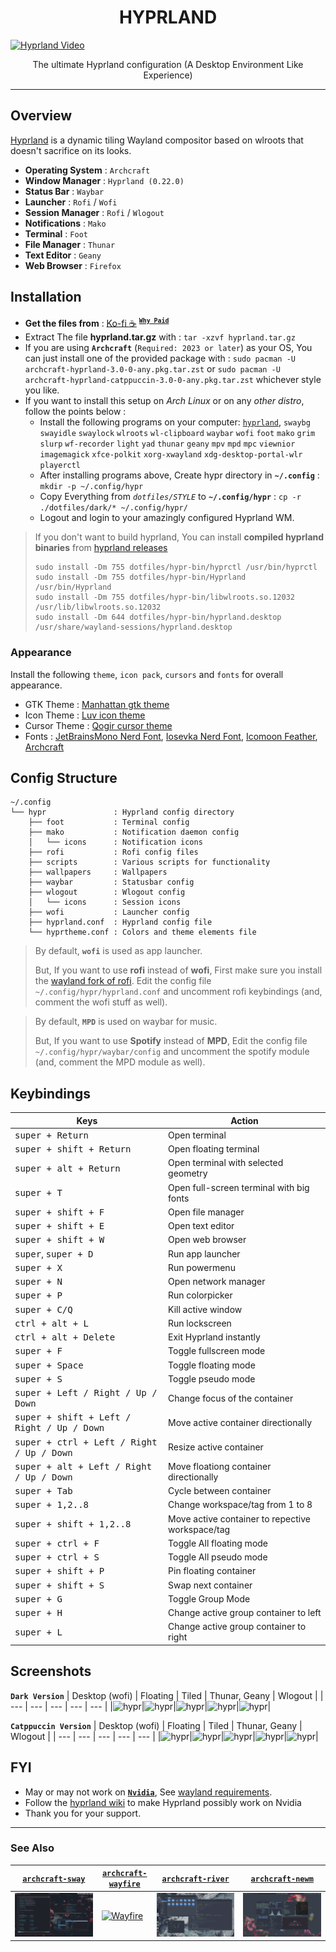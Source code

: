 <h1 align="center">HYPRLAND</h1>

[![Hyprland Video](screenshots/dark/hypr_dark_2.png)](https://youtu.be/t6Zd2F7rtPw)

<p align="center">The ultimate Hyprland configuration (A Desktop Environment Like Experience)</p>

---

## Overview

[Hyprland](https://github.com/vaxerski/Hyprland) is a dynamic tiling Wayland compositor based on wlroots that doesn't sacrifice on its looks.

- **Operating System** : `Archcraft`
- **Window Manager** : `Hyprland (0.22.0)`
- **Status Bar** : `Waybar`
- **Launcher** : `Rofi` / `Wofi`
- **Session Manager** : `Rofi` / `Wlogout`
- **Notifications** : `Mako`
- **Terminal** : `Foot`
- **File Manager** : `Thunar`
- **Text Editor** : `Geany`
- **Web Browser** : `Firefox`

## Installation
- **Get the files from** : [Ko-fi :coffee:](https://ko-fi.com/s/71d0e298d9) <sup>[**`Why Paid`**](https://github.com/adi1090x/adi1090x/blob/master/WHY.md)</sup>
- Extract The file **hyprland.tar.gz** with : `tar -xzvf hyprland.tar.gz`
- If you are using **`Archcraft`** (`Required: 2023 or later`) as your OS, You can just install one of the provided package with : `sudo pacman -U archcraft-hyprland-3.0-0-any.pkg.tar.zst` or `sudo pacman -U archcraft-hyprland-catppuccin-3.0-0-any.pkg.tar.zst` whichever style you like.
- If you want to install this setup on _Arch Linux_ or on any _other distro_, follow the points below :
  - Install the following programs on your computer: [`hyprland`](https://github.com/vaxerski/Hyprland), `swaybg` `swayidle` `swaylock` `wlroots` `wl-clipboard` `waybar` `wofi` `foot` `mako` `grim` `slurp` `wf-recorder` `light` `yad` `thunar` `geany` `mpv` `mpd` `mpc` `viewnior` `imagemagick` `xfce-polkit` `xorg-xwayland` `xdg-desktop-portal-wlr` `playerctl`
  - After installing programs above, Create hypr directory in **`~/.config`** : `mkdir -p ~/.config/hypr`
  - Copy Everything from _`dotfiles/STYLE`_ to **`~/.config/hypr`** : `cp -r ./dotfiles/dark/* ~/.config/hypr/` 
  - Logout and login to your amazingly configured Hyprland WM.

> If you don't want to build hyprland, You can install **compiled hyprland binaries** from [hyprland releases](https://github.com/hyprwm/Hyprland/releases/tag/v0.20.0beta)
>```
>sudo install -Dm 755 dotfiles/hypr-bin/hyprctl /usr/bin/hyprctl
>sudo install -Dm 755 dotfiles/hypr-bin/Hyprland /usr/bin/Hyprland
>sudo install -Dm 755 dotfiles/hypr-bin/libwlroots.so.12032 /usr/lib/libwlroots.so.12032
>sudo install -Dm 644 dotfiles/hypr-bin/hyprland.desktop /usr/share/wayland-sessions/hyprland.desktop
>```

### Appearance

Install the following `theme`, `icon pack`, `cursors` and `fonts` for overall appearance.

- GTK Theme : [Manhattan gtk theme](https://github.com/archcraft-os/archcraft-themes/tree/main/archcraft-gtk-theme-manhattan)
- Icon Theme : [Luv icon theme](https://github.com/Nitrux/luv-icon-theme)
- Cursor Theme : [Qogir cursor theme](https://www.gnome-look.org/p/1366182/)
- Fonts : [JetBrainsMono Nerd Font](https://github.com/ryanoasis/nerd-fonts/releases/download/v2.1.0/JetBrainsMono.zip), [Iosevka Nerd Font](https://github.com/ryanoasis/nerd-fonts/releases/download/v2.1.0/Iosevka.zip), [Icomoon Feather](https://github.com/archcraft-os/archcraft-packages/blob/main/archcraft-fonts/files/icon-fonts/Icomoon-Feather.ttf), [Archcraft](https://github.com/archcraft-os/archcraft-packages/blob/main/archcraft-fonts/files/icon-fonts/archcraft.ttf)

## Config Structure
```
~/.config
└── hypr               : Hyprland config directory
    ├── foot           : Terminal config
    ├── mako           : Notification daemon config
    │   └── icons      : Notification icons
    ├── rofi           : Rofi config files
    ├── scripts        : Various scripts for functionality
    ├── wallpapers     : Wallpapers
    ├── waybar         : Statusbar config
    ├── wlogout        : Wlogout config
    │   └── icons      : Session icons
    ├── wofi           : Launcher config
    ├── hyprland.conf  : Hyprland config file
    └── hyprtheme.conf : Colors and theme elements file
```

> By default, **`wofi`** is used as app launcher.
>
> But, If you want to use **rofi** instead of **wofi**, First make sure you install the [wayland fork of rofi](https://github.com/lbonn/rofi). Edit the config file `~/.config/hypr/hyprland.conf` and uncomment rofi keybindings (and, comment the wofi stuff as well).

> By default, **`MPD`** is used on waybar for music.
>
> But, If you want to use **Spotify** instead of **MPD**, Edit the config file `~/.config/hypr/waybar/config` and uncomment the spotify module (and, comment the MPD module as well).

## Keybindings

| Keys | Action |
| --- | --- |
| <kbd>super + Return</kbd> | Open terminal |
| <kbd>super + shift + Return</kbd> | Open floating terminal |
| <kbd>super + alt + Return</kbd> | Open terminal with selected geometry |
| <kbd>super + T</kbd> | Open full-screen terminal with big fonts |
| <kbd>super + shift + F</kbd> | Open file manager |
| <kbd>super + shift + E</kbd> | Open text editor |
| <kbd>super + shift + W</kbd> | Open web browser|
| <kbd>super</kbd>, <kbd>super + D</kbd> | Run app launcher |
| <kbd>super + X</kbd> | Run powermenu |
| <kbd>super + N</kbd> | Open network manager |
| <kbd>super + P</kbd> | Run colorpicker |
| <kbd>super + C/Q</kbd> | Kill active window |
| <kbd>ctrl + alt + L</kbd> | Run lockscreen |
| <kbd>ctrl + alt + Delete</kbd> | Exit Hyprland instantly |
| <kbd>super + F</kbd> | Toggle fullscreen mode |
| <kbd>super + Space</kbd> | Toggle floating mode |
| <kbd>super + S</kbd> | Toggle pseudo mode |
| <kbd>super + Left / Right / Up / Down</kbd> | Change focus of the container |
| <kbd>super + shift + Left / Right / Up / Down</kbd> | Move active container directionally |
| <kbd>super + ctrl + Left / Right / Up / Down</kbd> | Resize active container |
| <kbd>super + alt + Left / Right / Up / Down</kbd> | Move floationg container directionally |
| <kbd>super + Tab</kbd> | Cycle between container |
| <kbd>super + 1,2..8</kbd> | Change workspace/tag from 1 to 8 |
| <kbd>super + shift + 1,2..8</kbd> | Move active container to repective workspace/tag |
| <kbd>super + ctrl + F</kbd> | Toggle All floating mode |
| <kbd>super + ctrl + S</kbd> | Toggle All pseudo mode |
| <kbd>super + shift + P</kbd> | Pin floating container |
| <kbd>super + shift + S</kbd> | Swap next container |
| <kbd>super + G</kbd> | Toggle Group Mode |
| <kbd>super + H</kbd> | Change active group container to left |
| <kbd>super + L</kbd> | Change active group container to right |

## Screenshots

**`Dark Version`**
| Desktop (wofi) | Floating | Tiled | Thunar, Geany | Wlogout |
| --- | --- | --- | --- | --- |
|![hypr](screenshots/dark/hypr_dark_1.png)|![hypr](screenshots/dark/hypr_dark_2.png)|![hypr](screenshots/dark/hypr_dark_3.png)|![hypr](screenshots/dark/hypr_dark_4.png)|![hypr](screenshots/dark/hypr_dark_5.png)|

**`Catppuccin Version`**
| Desktop (wofi) | Floating | Tiled | Thunar, Geany | Wlogout |
| --- | --- | --- | --- | --- |
|![hypr](screenshots/catppuccin/hypr_catppuccin_1.png)|![hypr](screenshots/catppuccin/hypr_catppuccin_2.png)|![hypr](screenshots/catppuccin/hypr_catppuccin_3.png)|![hypr](screenshots/catppuccin/hypr_catppuccin_4.png)|![hypr](screenshots/catppuccin/hypr_catppuccin_5.png)|


## FYI
- May or may not work on [**`Nvidia`**](https://wiki.archlinux.org/title/Sway#Installation), See [wayland requirements](https://wiki.archlinux.org/title/wayland#Requirements).
- Follow the [hyprland wiki](https://wiki.hyprland.org/Nvidia/) to make Hyprland possibly work on Nvidia
- Thank you for your support.

---

### See Also

| [**`archcraft-sway`**](https://github.com/archcraft-os/archcraft-sway) | [**`archcraft-wayfire`**](https://github.com/archcraft-os/archcraft-wayfire) | [**`archcraft-river`**](https://github.com/archcraft-os/archcraft-river) | [**`archcraft-newm`**](https://github.com/archcraft-os/archcraft-newm) |
| --- | --- | --- | --- |
|[![Sway](https://raw.githubusercontent.com/archcraft-os/archcraft-sway/main/screenshots/sway_6.png)](https://github.com/archcraft-os/archcraft-sway)|[![Wayfire](https://raw.githubusercontent.com/archcraft-os/archcraft-wayfire/main/screenshot.png)](https://github.com/archcraft-os/archcraft-wayfire)|[![River](https://raw.githubusercontent.com/archcraft-os/archcraft-river/main/screenshots/River_4.png)](https://github.com/archcraft-os/archcraft-river)|[![Newm](https://raw.githubusercontent.com/archcraft-os/archcraft-newm/main/screenshots/solid/newm_5.png)](https://github.com/archcraft-os/archcraft-newm)|
